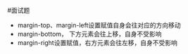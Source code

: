 #面试题 

- margin-top、margin-left设置赋值自身会往对应的方向移动
- margin-bottom， 下方元素会往上移，自身不受影响
- margin-right设置赋值，右方元素会往左移，自身不受影响
